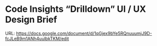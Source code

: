 # Code Insights “Drilldown” UI / UX Design Brief

URL: https://docs.google.com/document/d/1qGjex9bYe5RQnuuumjJ9D-fcJLeB9m1ANh4uulbkTKM/edit
